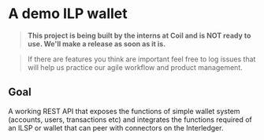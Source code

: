 # A demo ILP wallet

> **This project is being built by the interns at Coil and is NOT ready to use. We'll make a release as soon as it is.**

> If there are features you think are important feel free to log issues that will help us practice our agile workflow and product management.

## Goal

A working REST API that exposes the functions of simple wallet system (accounts, users, transactions etc) and integrates the functions required of an ILSP or wallet that can peer with connectors on the Interledger.
